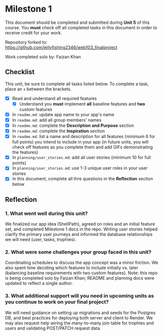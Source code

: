 # Milestone 1

This document should be completed and submitted during **Unit 5** of this course. You **must** check off all completed tasks in this document in order to receive credit for your work.

Repository forked to: https://github.com/jellyfishing2346/web103_finalproject

Work completed solo by: Faizan Khan

## Checklist

This unit, be sure to complete all tasks listed below. To complete a task, place an `x` between the brackets.

- [x] Read and understand all required features
  - [x] Understand you **must** implement **all** baseline features and **two** custom features
- [x] In `readme.md`: update app name to your app's name
- [x] In `readme.md`: add all group members' names
- [x] In `readme.md`: complete the **Description and Purpose** section
- [x] In `readme.md`: complete the **Inspiration** section
- [x] In `readme.md`: list a name and description for all features (minimum 6 for full points) you intend to include in your app (in future units, you will check off features as you complete them and add GIFs demonstrating the features)
- [x] In `planning/user_stories.md`: add all user stories (minimum 10 for full points)
- [x] In `planning/user_stories.md`: use 1-3 unique user roles in your user stories
- [x] In this document, complete all thre questions in the **Reflection** section below

## Reflection

### 1. What went well during this unit?

We finalized our app idea (ShellPath), agreed on roles and an initial feature set, and completed Milestone 1 docs in the repo. Writing user stories helped clarify the primary user journeys and informed the database relationships we will need (user, tasks, trophies).

### 2. What were some challenges your group faced in this unit?

Coordinating schedules to discuss the app concept was a minor friction. We also spent time deciding which features to include initially vs. later (balancing baseline requirements with two custom features). Note: this repo is being completed solo by Faizan Khan; README and planning docs were updated to reflect a single author.

### 3. What additional support will you need in upcoming units as you continue to work on your final project?

We will need guidance on setting up migrations and seeds for the Postgres DB, and best practices for deploying both server and client to Render. We may also request help wiring the many-to-many join table for trophies and users and validating POST/PATCH request data.
